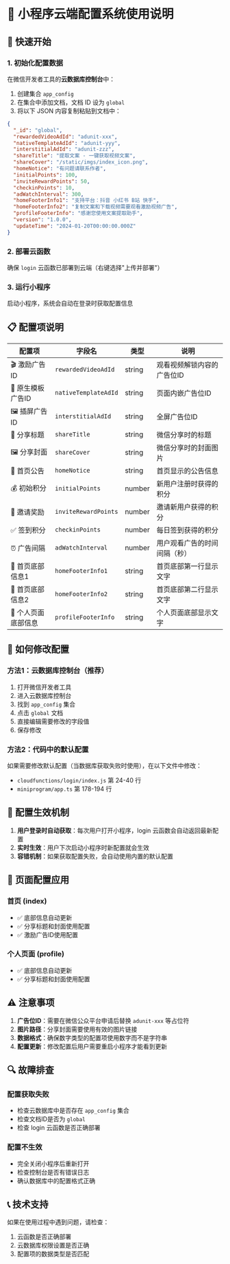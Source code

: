 # 📱 小程序云端配置系统使用说明

## 🎯 快速开始

### 1. 初始化配置数据

在微信开发者工具的**云数据库控制台**中：

1. 创建集合 `app_config`
2. 在集合中添加文档，文档 ID 设为 `global`
3. 将以下 JSON 内容复制粘贴到文档中：

```json
{
  "_id": "global",
  "rewardedVideoAdId": "adunit-xxx",
  "nativeTemplateAdId": "adunit-yyy", 
  "interstitialAdId": "adunit-zzz",
  "shareTitle": "提取文案 - 一键获取视频文案",
  "shareCover": "/static/imgs/index_icon.png",
  "homeNotice": "有问题请联系作者",
  "initialPoints": 100,
  "inviteRewardPoints": 50,
  "checkinPoints": 10,
  "adWatchInterval": 300,
  "homeFooterInfo1": "支持平台：抖音 小红书 B站 快手",
  "homeFooterInfo2": "复制文案和下载视频需要观看激励视频广告",
  "profileFooterInfo": "感谢您使用文案提取助手",
  "version": "1.0.0",
  "updateTime": "2024-01-20T00:00:00.000Z"
}
```

### 2. 部署云函数

确保 `login` 云函数已部署到云端（右键选择"上传并部署"）

### 3. 运行小程序

启动小程序，系统会自动在登录时获取配置信息

## 📋 配置项说明

| 配置项 | 字段名 | 类型 | 说明 |
|--------|--------|------|------|
| 🎬 激励广告ID | `rewardedVideoAdId` | string | 观看视频解锁内容的广告位ID |
| 📱 原生模板广告ID | `nativeTemplateAdId` | string | 页面内嵌广告位ID |
| 🖼️ 插屏广告ID | `interstitialAdId` | string | 全屏广告位ID |
| 📢 分享标题 | `shareTitle` | string | 微信分享时的标题 |
| 🖼️ 分享封面 | `shareCover` | string | 微信分享时的封面图片 |
| 📢 首页公告 | `homeNotice` | string | 首页显示的公告信息 |
| 💰 初始积分 | `initialPoints` | number | 新用户注册时获得的积分 |
| 🎁 邀请奖励 | `inviteRewardPoints` | number | 邀请新用户获得的积分 |
| ✅ 签到积分 | `checkinPoints` | number | 每日签到获得的积分 |
| ⏰ 广告间隔 | `adWatchInterval` | number | 用户观看广告的时间间隔（秒） |
| 📝 首页底部信息1 | `homeFooterInfo1` | string | 首页底部第一行显示文字 |
| 📝 首页底部信息2 | `homeFooterInfo2` | string | 首页底部第二行显示文字 |
| 📝 个人页面底部信息 | `profileFooterInfo` | string | 个人页面底部显示文字 |

## 🔧 如何修改配置

### 方法1：云数据库控制台（推荐）

1. 打开微信开发者工具
2. 进入云数据库控制台
3. 找到 `app_config` 集合
4. 点击 `global` 文档
5. 直接编辑需要修改的字段值
6. 保存修改

### 方法2：代码中的默认配置

如果需要修改默认配置（当数据库获取失败时使用），在以下文件中修改：
- `cloudfunctions/login/index.js` 第 24-40 行
- `miniprogram/app.ts` 第 178-194 行

## 🚀 配置生效机制

1. **用户登录时自动获取**：每次用户打开小程序，login 云函数会自动返回最新配置
2. **实时生效**：用户下次启动小程序时新配置就会生效
3. **容错机制**：如果获取配置失败，会自动使用内置的默认配置

## 📱 页面配置应用

### 首页 (index)
- ✅ 底部信息自动更新
- ✅ 分享标题和封面使用配置
- ✅ 激励广告ID使用配置

### 个人页面 (profile)  
- ✅ 底部信息自动更新
- ✅ 分享标题和封面使用配置

## ⚠️ 注意事项

1. **广告位ID**：需要在微信公众平台申请后替换 `adunit-xxx` 等占位符
2. **图片路径**：分享封面需要使用有效的图片链接
3. **数据格式**：确保数字类型的配置项使用数字而不是字符串
4. **配置更新**：修改配置后用户需要重启小程序才能看到更新

## 🔍 故障排查

### 配置获取失败
- 检查云数据库中是否存在 `app_config` 集合
- 检查文档ID是否为 `global`
- 检查 login 云函数是否正确部署

### 配置不生效
- 完全关闭小程序后重新打开
- 检查控制台是否有错误日志
- 确认数据库中的配置格式正确

## 📞 技术支持

如果在使用过程中遇到问题，请检查：
1. 云函数是否正确部署
2. 云数据库权限设置是否正确
3. 配置项的数据类型是否匹配
